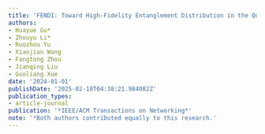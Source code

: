 ```yaml
---
title: 'FENDI: Toward High-Fidelity Entanglement Distribution in the Quantum Internet'
authors:
- Huayue Gu*
- Zhouyu Li*
- Ruozhou Yu
- Xiaojian Wang
- Fangtong Zhou
- Jianqing Liu
- Guoliang Xue
date: '2024-01-01'
publishDate: '2025-02-18T04:38:21.984082Z'
publication_types:
- article-journal
publication: '*IEEE/ACM Transactions on Networking*'
note: '*Both authors contributed equally to this research.'
---
```

